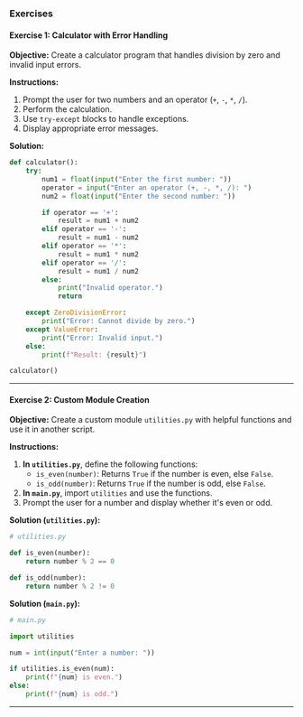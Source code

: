 ### **Exercises**

#### **Exercise 1: Calculator with Error Handling**

**Objective:** Create a calculator program that handles division by zero and invalid input errors.

**Instructions:**

1. Prompt the user for two numbers and an operator (`+`, `-`, `*`, `/`).
2. Perform the calculation.
3. Use `try-except` blocks to handle exceptions.
4. Display appropriate error messages.

**Solution:**

```python
def calculator():
    try:
        num1 = float(input("Enter the first number: "))
        operator = input("Enter an operator (+, -, *, /): ")
        num2 = float(input("Enter the second number: "))

        if operator == '+':
            result = num1 + num2
        elif operator == '-':
            result = num1 - num2
        elif operator == '*':
            result = num1 * num2
        elif operator == '/':
            result = num1 / num2
        else:
            print("Invalid operator.")
            return

    except ZeroDivisionError:
        print("Error: Cannot divide by zero.")
    except ValueError:
        print("Error: Invalid input.")
    else:
        print(f"Result: {result}")

calculator()
```

---

#### **Exercise 2: Custom Module Creation**

**Objective:** Create a custom module `utilities.py` with helpful functions and use it in another script.

**Instructions:**

1. **In `utilities.py`**, define the following functions:
   - `is_even(number)`: Returns `True` if the number is even, else `False`.
   - `is_odd(number)`: Returns `True` if the number is odd, else `False`.
2. **In `main.py`**, import `utilities` and use the functions.
3. Prompt the user for a number and display whether it's even or odd.

**Solution (`utilities.py`):**

```python
# utilities.py

def is_even(number):
    return number % 2 == 0

def is_odd(number):
    return number % 2 != 0
```

**Solution (`main.py`):**

```python
# main.py

import utilities

num = int(input("Enter a number: "))

if utilities.is_even(num):
    print(f"{num} is even.")
else:
    print(f"{num} is odd.")
```

---
